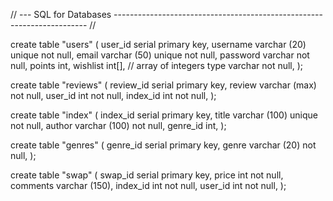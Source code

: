 // --- SQL for Databases ----------------------------------------------------------------------- // 

create table "users" (
user_id serial primary key,
username varchar (20) unique not null,
email varchar (50) unique not null,
password varchar not null,
points int,
wishlist int[], // array of integers
type varchar not null,
);

create table "reviews" (
review_id serial primary key,
review varchar (max) not null,
user_id int not null,
index_id int not null,
);

create table "index" (
index_id serial primary key,
title varchar (100) unique not null,
author varchar (100) not null,
genre_id int,
);

create table "genres" (
genre_id serial primary key,
genre varchar (20) not null,
);

create table "swap" (
swap_id serial primary key,
price int not null,
comments varchar (150),
index_id int not null,
user_id int not null,
);
